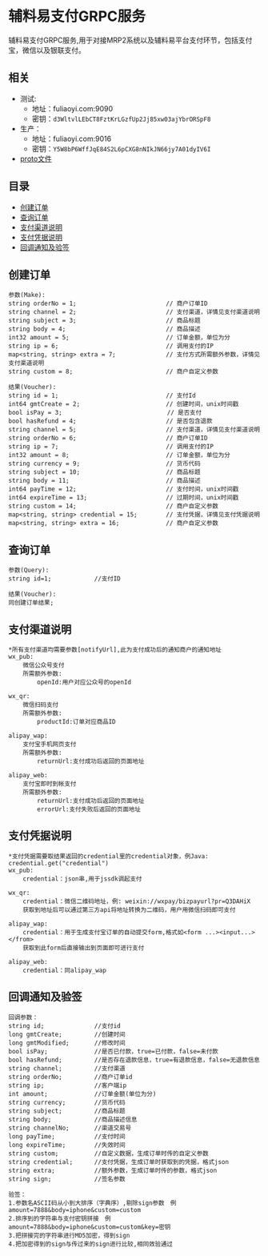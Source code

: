 辅料易支付GRPC服务
================================

辅料易支付GRPC服务,用于对接MRP2系统以及辅料易平台支付环节，包括支付宝，微信以及银联支付。

相关
--------------------------------
* 测试:
    * 地址：fuliaoyi.com:9090
    * 密钥：`d3WltvlLEbCT8FztKrLGzfUp2Jj85xw03ajYbrORSpF8`
* 生产：
    * 地址：fuliaoyi.com:9016
    * 密钥：`Y5W8bP6WffJqE84S2L6pCXG8nNIkJN66jy7A01dyIV6I`
* [proto文件](https://github.com/fuliaoyi/Zed/blob/master/src/main/proto/payment.proto)

目录
--------------------------------
* [创建订单](#创建订单)
* [查询订单](#查询订单)
* [支付渠道说明](#支付渠道说明)
* [支付凭据说明](#支付凭据说明)
* [回调通知及验签](#回调通知及验签)
    
## 创建订单
```$xslt
参数(Make):
string orderNo = 1;                         // 商户订单ID
string channel = 2;                         // 支付渠道，详情见支付渠道说明
string subject = 3;                         // 商品标题
string body = 4;                            // 商品描述
int32 amount = 5;                           // 订单金额，单位为分
string ip = 6;                              // 调用支付的IP
map<string, string> extra = 7;              // 支付方式所需额外参数，详情见支付渠道说明
string custom = 8;                          // 商户自定义参数

结果(Voucher):
string id = 1;                              // 支付Id
int64 gmtCreate = 2;                        // 创建时间，unix时间戳
bool isPay = 3;                          　　// 是否支付
bool hasRefund = 4;                         // 是否包含退款
string channel = 5;                         // 支付渠道，详情见支付渠道说明
string orderNo = 6;                         // 商户订单ID
string ip = 7;                              // 调用支付的IP
int32 amount = 8;                           // 订单金额，单位为分
string currency = 9;                        // 货币代码
string subject = 10;                        // 商品标题
string body = 11;                           // 商品描述
int64 payTime = 12;                         // 支付时间，unix时间戳
int64 expireTime = 13;                      // 过期时间，unix时间戳
string custom = 14;                         // 商户自定义参数
map<string, string> credential = 15;        // 支付凭据，详情见支付凭据说明
map<string, string> extra = 16;             // 商户自定义参数
```
## 查询订单
```$xslt
参数(Query):
string id=1;            //支付ID

结果(Voucher):
同创建订单结果;
```
## 支付渠道说明
```$xslt
*所有支付渠道均需要参数[notifyUrl],此为支付成功后的通知商户的通知地址
wx_pub:
    微信公众号支付
    所需额外参数:
        openId:用户对应公众号的openId

wx_qr:
    微信扫码支付
    所需额外参数:
        productId:订单对应商品ID
        
alipay_wap:
    支付宝手机网页支付
    所需额外参数:
        returnUrl:支付成功后返回的页面地址
        
alipay_web:
    支付宝即时到帐支付
    所需额外参数:
        returnUrl:支付成功后返回的页面地址
        errorUrl:支付失败后返回的页面地址
```
## 支付凭据说明
```$xslt
*支付凭据需要取结果返回的credential里的credential对象，例Java: credential.get("credential")
wx_pub:
    credential：json串,用于jssdk调起支付

wx_qr:
    credential：微信二维码地址，例: weixin://wxpay/bizpayurl?pr=Q3DAHiX
    获取到地址后可以通过第三方api将地址转换为二维码，用户用微信扫码即可支付
        
alipay_wap:
    credential：用于生成支付宝订单的自动提交form,格式如<form ...><input...></from>
    获取到此form后直接输出到页面即可进行支付
        
alipay_web:
    credential：同alipay_wap
```
## 回调通知及验签
```$xslt
回调参数：
string id;              //支付id
long gmtCreate;         //创建时间
long gmtModified;       //修改时间
bool isPay;             //是否已付款，true=已付款，false=未付款
bool hasRefund;         //是否存在退款信息，true=有退款信息，false=无退款信息
string channel;         //支付渠道
string orderNo;         //商户订单id
string ip;              //客户端ip
int amount;             //订单金额(单位为分)
string currency;        //货币代码
string subject;         //商品标题
string body;            //商品描述信息
string channelNo;       //渠道交易号
long payTime;           //支付时间
long expireTime;        //失效时间
string custom;          //自定义数据，生成订单时传的自定义参数
string credential;      //支付凭据，生成订单时获取到的凭据，格式json
string extra;           //额外参数，生成订单时传的参数，格式json
string sign;            //签名参数

验签：
1.参数名ASCII码从小到大排序（字典序）,剔除sign参数　例amount=7888&body=iphone&custom=custom
2.排序到的字符串与支付密钥拼接　例amount=7888&body=iphone&custom=custom&key=密钥
3.把拼接完的字符串进行MD5加密，得到sign
4.把加密得到的sign与传过来的sign进行比较,相同效验通过
```